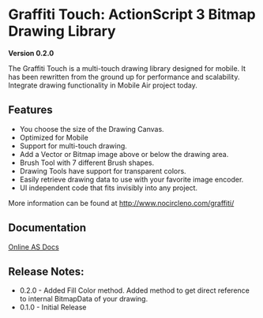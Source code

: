 # Graffiti Touch: ActionScript 3 Bitmap Drawing Library
**Version 0.2.0**

The Graffiti Touch is a multi-touch drawing library designed for mobile. It has been rewritten from the ground up for performance and scalability.  Integrate drawing functionality in Mobile Air project today.

## Features

* You choose the size of the Drawing Canvas.		
* Optimized for Mobile	 	
* Support for multi-touch drawing.	 	
* Add a Vector or Bitmap image above or below the drawing area.			 
* Brush Tool with 7 different Brush shapes.			 
* Drawing Tools have support for transparent colors.			 
* Easily retrieve drawing data to use with your favorite image encoder.		
* UI independent code that fits invisibly into any project.

More information can be found at <http://www.nocircleno.com/graffiti/>

## Documentation

[Online AS Docs](http://www.nocircleno.com/graffiti/docs/touch_0.2/ "Online AS Docs")

## Release Notes:

* 0.2.0 - Added Fill Color method.  Added method to get direct reference to internal BitmapData of your drawing.
* 0.1.0 - Initial Release
